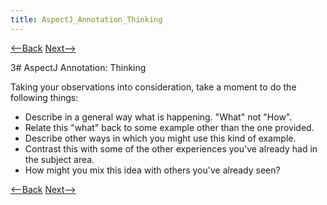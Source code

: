 ```yaml
---
title: AspectJ_Annotation_Thinking
---
```

[<--Back](AspectJ_Annotation_Observation) [Next-->](AspectJ_Annotation_Explained)

3# AspectJ Annotation: Thinking

Taking your observations into consideration, take a moment to do the following things:
* Describe in a general way what is happening. "What" not "How".
* Relate this "what" back to some example other than the one provided.
* Describe other ways in which you might use this kind of example.
* Contrast this with some of the other experiences you've already had in the subject area.
* How might you mix this idea with others you've already seen?

[<--Back](AspectJ_Annotation_Observation) [Next-->](AspectJ_Annotation_Explained)
